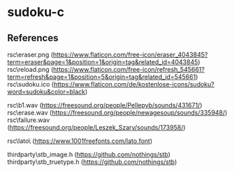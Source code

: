 # sudoku-c

## References

rsc\eraser.png (https://www.flaticon.com/free-icon/eraser_4043845?term=eraser&page=1&position=1&origin=tag&related_id=4043845)
rsc\reload.png (https://www.flaticon.com/free-icon/refresh_545661?term=refresh&page=1&position=5&origin=tag&related_id=545661)
rsc\sudoku.ico (https://www.flaticon.com/de/kostenlose-icons/sudoku?word=sudoku&color=black)

rsc\b1.wav (https://freesound.org/people/Pellepyb/sounds/431671/)
rsc\erase.wav (https://freesound.org/people/newagesoup/sounds/335948/)
rsc\failure.wav (https://freesound.org/people/Leszek_Szary/sounds/173958/)

rsc\lato\ (https://www.1001freefonts.com/lato.font)

thirdparty\stb_image.h (https://github.com/nothings/stb)
thirdparty\stb_truetype.h (https://github.com/nothings/stb)